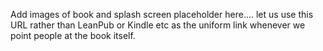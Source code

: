 Add images of book and splash screen placeholder here.... let us use this URL rather than LeanPub or Kindle etc as the uniform link whenever we point people at the book itself.
